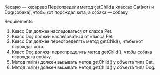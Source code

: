 Кесарю — кесарево
Переопредели метод getChild в классах Cat(кот) и Dog(собака), чтобы кот порождал кота, а собака — собаку.


Requirements:
1. Класс Cat должен наследоваться от класса Pet.
2. Класс Dog должен наследоваться от класса Pet.
3. Класс Cat должен переопределять метод getChild(), чтобы кот порождал кота.
4. Класс Dog должен переопределять метод getChild(), чтобы собака порождала собаку.
5. Метод main() должен вызывать метод getChild() у объекта типа Cat.
6. Метод main() должен вызывать метод getChild() у объекта типа Dog.
